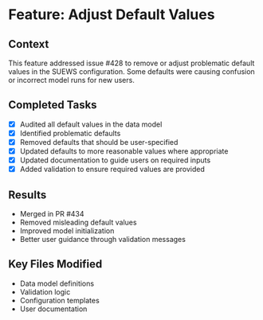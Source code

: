 # Feature: Adjust Default Values

## Context
This feature addressed issue #428 to remove or adjust problematic default values in the SUEWS configuration. Some defaults were causing confusion or incorrect model runs for new users.

## Completed Tasks
- [x] Audited all default values in the data model
- [x] Identified problematic defaults
- [x] Removed defaults that should be user-specified
- [x] Updated defaults to more reasonable values where appropriate
- [x] Updated documentation to guide users on required inputs
- [x] Added validation to ensure required values are provided

## Results
- Merged in PR #434
- Removed misleading default values
- Improved model initialization
- Better user guidance through validation messages

## Key Files Modified
- Data model definitions
- Validation logic
- Configuration templates
- User documentation